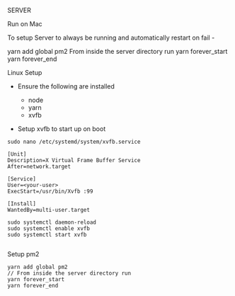 SERVER

Run on Mac

To setup Server to always be running and automatically restart on fail -

yarn add global pm2
From inside the server directory run
yarn forever_start
yarn forever_end

Linux Setup

- Ensure the following are installed

  - node
  - yarn
  - xvfb

- Setup xvfb to start up on boot

```
sudo nano /etc/systemd/system/xvfb.service

[Unit]
Description=X Virtual Frame Buffer Service
After=network.target

[Service]
User=<your-user>
ExecStart=/usr/bin/Xvfb :99

[Install]
WantedBy=multi-user.target

sudo systemctl daemon-reload
sudo systemctl enable xvfb
sudo systemctl start xvfb


```

Setup pm2

```
yarn add global pm2
// From inside the server directory run
yarn forever_start
yarn forever_end
```
